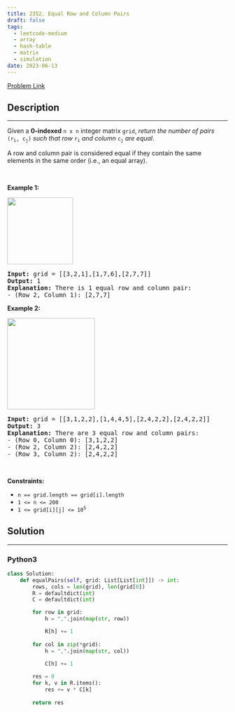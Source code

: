 ```yaml
---
title: 2352. Equal Row and Column Pairs
draft: false
tags: 
  - leetcode-medium
  - array
  - hash-table
  - matrix
  - simulation
date: 2023-06-13
---
```


[Problem Link](https://leetcode.com/problems/equal-row-and-column-pairs/)

## Description

---
<p>Given a <strong>0-indexed</strong> <code>n x n</code> integer matrix <code>grid</code>, <em>return the number of pairs </em><code>(r<sub>i</sub>, c<sub>j</sub>)</code><em> such that row </em><code>r<sub>i</sub></code><em> and column </em><code>c<sub>j</sub></code><em> are equal</em>.</p>

<p>A row and column pair is considered equal if they contain the same elements in the same order (i.e., an equal array).</p>

<p>&nbsp;</p>
<p><strong class="example">Example 1:</strong></p>
<img alt="" src="https://assets.leetcode.com/uploads/2022/06/01/ex1.jpg" style="width: 150px; height: 153px;" />
<pre>
<strong>Input:</strong> grid = [[3,2,1],[1,7,6],[2,7,7]]
<strong>Output:</strong> 1
<strong>Explanation:</strong> There is 1 equal row and column pair:
- (Row 2, Column 1): [2,7,7]
</pre>

<p><strong class="example">Example 2:</strong></p>
<img alt="" src="https://assets.leetcode.com/uploads/2022/06/01/ex2.jpg" style="width: 200px; height: 209px;" />
<pre>
<strong>Input:</strong> grid = [[3,1,2,2],[1,4,4,5],[2,4,2,2],[2,4,2,2]]
<strong>Output:</strong> 3
<strong>Explanation:</strong> There are 3 equal row and column pairs:
- (Row 0, Column 0): [3,1,2,2]
- (Row 2, Column 2): [2,4,2,2]
- (Row 3, Column 2): [2,4,2,2]
</pre>

<p>&nbsp;</p>
<p><strong>Constraints:</strong></p>

<ul>
	<li><code>n == grid.length == grid[i].length</code></li>
	<li><code>1 &lt;= n &lt;= 200</code></li>
	<li><code>1 &lt;= grid[i][j] &lt;= 10<sup>5</sup></code></li>
</ul>


## Solution

---
### Python3
``` py title='equal-row-and-column-pairs'
class Solution:
    def equalPairs(self, grid: List[List[int]]) -> int:
        rows, cols = len(grid), len(grid[0])
        R = defaultdict(int)
        C = defaultdict(int)

        for row in grid:
            h = ",".join(map(str, row))

            R[h] += 1
        
        for col in zip(*grid):
            h = ",".join(map(str, col))

            C[h] += 1
        
        res = 0
        for k, v in R.items():
            res += v * C[k]
        
        return res


```

